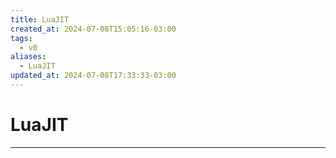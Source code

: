 ```yaml
---
title: LuaJIT
created_at: 2024-07-08T15:05:16-03:00
tags:
  - v0
aliases:
  - LuaJIT
updated_at: 2024-07-08T17:33:33-03:00
---
```

# LuaJIT
---

